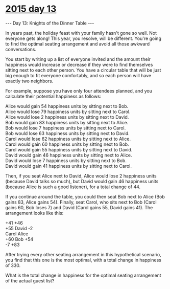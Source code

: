 # [2015 day 13](https://adventofcode.com/2015/day/13)

--- Day 13: Knights of the Dinner Table ---

In years past, the holiday feast with your family hasn't gone so well.  Not everyone gets along!  This year, you resolve, will be different.  You're going to find the optimal seating arrangement and avoid all those awkward conversations.



You start by writing up a list of everyone invited and the amount their happiness would increase or decrease if they were to find themselves sitting next to each other person.  You have a circular table that will be just big enough to fit everyone comfortably, and so each person will have exactly two neighbors.



For example, suppose you have only four attendees planned, and you calculate their potential happiness as follows:



Alice would gain 54 happiness units by sitting next to Bob.\
Alice would lose 79 happiness units by sitting next to Carol.\
Alice would lose 2 happiness units by sitting next to David.\
Bob would gain 83 happiness units by sitting next to Alice.\
Bob would lose 7 happiness units by sitting next to Carol.\
Bob would lose 63 happiness units by sitting next to David.\
Carol would lose 62 happiness units by sitting next to Alice.\
Carol would gain 60 happiness units by sitting next to Bob.\
Carol would gain 55 happiness units by sitting next to David.\
David would gain 46 happiness units by sitting next to Alice.\
David would lose 7 happiness units by sitting next to Bob.\
David would gain 41 happiness units by sitting next to Carol.



Then, if you seat Alice next to David, Alice would lose 2 happiness units (because David talks so much), but David would gain 46 happiness units (because Alice is such a good listener), for a total change of 44.



If you continue around the table, you could then seat Bob next to Alice (Bob gains 83, Alice gains 54).  Finally, seat Carol, who sits next to Bob (Carol gains 60, Bob loses 7) and David (Carol gains 55, David gains 41).  The arrangement looks like this:



+41 +46\
+55   David    -2\
Carol       Alice\
+60    Bob    +54\
     -7  +83



After trying every other seating arrangement in this hypothetical scenario, you find that this one is the most optimal, with a total change in happiness of 330.



What is the total change in happiness for the optimal seating arrangement of the actual guest list?



